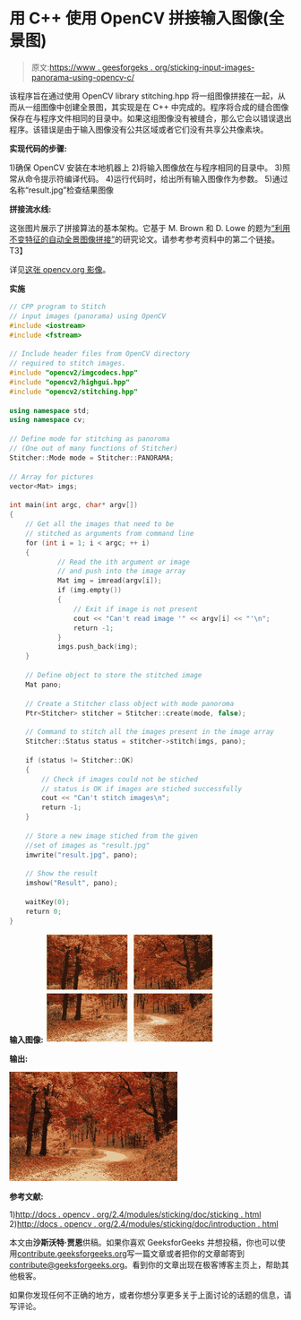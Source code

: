 # 用 C++ 使用 OpenCV 拼接输入图像(全景图)

> 原文:[https://www . geesforgeks . org/sticking-input-images-panorama-using-opencv-c/](https://www.geeksforgeeks.org/stitching-input-images-panorama-using-opencv-c/)

该程序旨在通过使用 OpenCV library stitching.hpp 将一组图像拼接在一起，从而从一组图像中创建全景图，其实现是在 C++ 中完成的。程序将合成的缝合图像保存在与程序文件相同的目录中。如果这组图像没有被缝合，那么它会以错误退出程序。该错误是由于输入图像没有公共区域或者它们没有共享公共像素块。

**实现代码的步骤:**

1)确保 OpenCV 安装在本地机器上
2)将输入图像放在与程序相同的目录中。
3)照常从命令提示符编译代码。
4)运行代码时，给出所有输入图像作为参数。
5)通过名称“result.jpg”检查结果图像

**拼接流水线:**

这张图片展示了拼接算法的基本架构。它基于 M. Brown 和 D. Lowe 的题为[“利用不变特征的自动全景图像拼接”](http://matthewalunbrown.com/papers/ijcv2007.pdf)的研究论文。请参考参考资料中的第二个链接。
T3】

详见[这张 opencv.org 影像](http://docs.opencv.org/2.4/_images/StitchingPipeline.jpg)。

**实施**

```cpp
// CPP program to Stitch
// input images (panorama) using OpenCV 
#include <iostream>
#include <fstream>

// Include header files from OpenCV directory
// required to stitch images.
#include "opencv2/imgcodecs.hpp"
#include "opencv2/highgui.hpp"
#include "opencv2/stitching.hpp"

using namespace std;
using namespace cv;

// Define mode for stitching as panoroma 
// (One out of many functions of Stitcher)
Stitcher::Mode mode = Stitcher::PANORAMA;

// Array for pictures
vector<Mat> imgs;

int main(int argc, char* argv[])
{
    // Get all the images that need to be 
    // stitched as arguments from command line 
    for (int i = 1; i < argc; ++ i)
    {
            // Read the ith argument or image 
            // and push into the image array
            Mat img = imread(argv[i]);
            if (img.empty())
            {
                // Exit if image is not present
                cout << "Can't read image '" << argv[i] << "'\n";
                return -1;
            }
            imgs.push_back(img);
    }

    // Define object to store the stitched image
    Mat pano;

    // Create a Stitcher class object with mode panoroma
    Ptr<Stitcher> stitcher = Stitcher::create(mode, false);

    // Command to stitch all the images present in the image array
    Stitcher::Status status = stitcher->stitch(imgs, pano);

    if (status != Stitcher::OK)
    {
        // Check if images could not be stiched
        // status is OK if images are stiched successfully
        cout << "Can't stitch images\n";
        return -1;
    }

    // Store a new image stiched from the given 
    //set of images as "result.jpg"
    imwrite("result.jpg", pano);

    // Show the result
    imshow("Result", pano);

    waitKey(0);
    return 0;
}
```

**输入图像:**
![](img/c145844ac2e26ea666b6b429da184836.png)

**输出:**

![](img/76db2f544d5d2acc752d6ef30d66aca3.png)

**参考文献:**

1)[http://docs . opencv . org/2.4/modules/sticking/doc/sticking . html](http://docs.opencv.org/2.4/modules/stitching/doc/stitching.html)
2)[http://docs . opencv . org/2.4/modules/sticking/doc/introduction . html](http://docs.opencv.org/2.4/modules/stitching/doc/introduction.html)

本文由**沙斯沃特·贾恩**供稿。如果你喜欢 GeeksforGeeks 并想投稿，你也可以使用[contribute.geeksforgeeks.org](http://contribute.geeksforgeeks.org)写一篇文章或者把你的文章邮寄到 contribute@geeksforgeeks.org。看到你的文章出现在极客博客主页上，帮助其他极客。

如果你发现任何不正确的地方，或者你想分享更多关于上面讨论的话题的信息，请写评论。